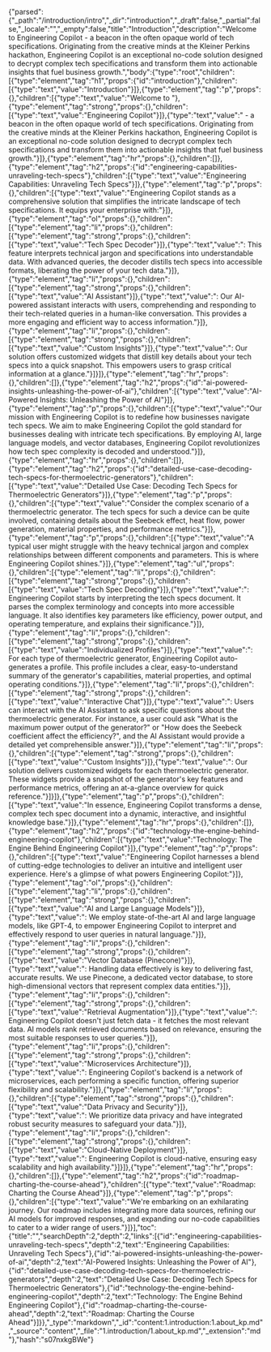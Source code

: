 {"parsed":{"_path":"/introduction/intro","_dir":"introduction","_draft":false,"_partial":false,"_locale":"","_empty":false,"title":"Introduction","description":"Welcome to Engineering Copilot - a beacon in the often opaque world of tech specifications. Originating from the creative minds at the Kleiner Perkins hackathon, Engineering Copilot is an exceptional no-code solution designed to decrypt complex tech specifications and transform them into actionable insights that fuel business growth.","body":{"type":"root","children":[{"type":"element","tag":"h1","props":{"id":"introduction"},"children":[{"type":"text","value":"Introduction"}]},{"type":"element","tag":"p","props":{},"children":[{"type":"text","value":"Welcome to "},{"type":"element","tag":"strong","props":{},"children":[{"type":"text","value":"Engineering Copilot"}]},{"type":"text","value":" - a beacon in the often opaque world of tech specifications. Originating from the creative minds at the Kleiner Perkins hackathon, Engineering Copilot is an exceptional no-code solution designed to decrypt complex tech specifications and transform them into actionable insights that fuel business growth."}]},{"type":"element","tag":"hr","props":{},"children":[]},{"type":"element","tag":"h2","props":{"id":"engineering-capabilities-unraveling-tech-specs"},"children":[{"type":"text","value":"Engineering Capabilities: Unraveling Tech Specs"}]},{"type":"element","tag":"p","props":{},"children":[{"type":"text","value":"Engineering Copilot stands as a comprehensive solution that simplifies the intricate landscape of tech specifications. It equips your enterprise with:"}]},{"type":"element","tag":"ol","props":{},"children":[{"type":"element","tag":"li","props":{},"children":[{"type":"element","tag":"strong","props":{},"children":[{"type":"text","value":"Tech Spec Decoder"}]},{"type":"text","value":": This feature interprets technical jargon and specifications into understandable data. With advanced queries, the decoder distills tech specs into accessible formats, liberating the power of your tech data."}]},{"type":"element","tag":"li","props":{},"children":[{"type":"element","tag":"strong","props":{},"children":[{"type":"text","value":"AI Assistant"}]},{"type":"text","value":": Our AI-powered assistant interacts with users, comprehending and responding to their tech-related queries in a human-like conversation. This provides a more engaging and efficient way to access information."}]},{"type":"element","tag":"li","props":{},"children":[{"type":"element","tag":"strong","props":{},"children":[{"type":"text","value":"Custom Insights"}]},{"type":"text","value":": Our solution offers customized widgets that distill key details about your tech specs into a quick snapshot. This empowers users to grasp critical information at a glance."}]}]},{"type":"element","tag":"hr","props":{},"children":[]},{"type":"element","tag":"h2","props":{"id":"ai-powered-insights-unleashing-the-power-of-ai"},"children":[{"type":"text","value":"AI-Powered Insights: Unleashing the Power of AI"}]},{"type":"element","tag":"p","props":{},"children":[{"type":"text","value":"Our mission with Engineering Copilot is to redefine how businesses navigate tech specs. We aim to make Engineering Copilot the gold standard for businesses dealing with intricate tech specifications. By employing AI, large language models, and vector databases, Engineering Copilot revolutionizes how tech spec complexity is decoded and understood."}]},{"type":"element","tag":"hr","props":{},"children":[]},{"type":"element","tag":"h2","props":{"id":"detailed-use-case-decoding-tech-specs-for-thermoelectric-generators"},"children":[{"type":"text","value":"Detailed Use Case: Decoding Tech Specs for Thermoelectric Generators"}]},{"type":"element","tag":"p","props":{},"children":[{"type":"text","value":"Consider the complex scenario of a thermoelectric generator. The tech specs for such a device can be quite involved, containing details about the Seebeck effect, heat flow, power generation, material properties, and performance metrics."}]},{"type":"element","tag":"p","props":{},"children":[{"type":"text","value":"A typical user might struggle with the heavy technical jargon and complex relationships between different components and parameters. This is where Engineering Copilot shines."}]},{"type":"element","tag":"ul","props":{},"children":[{"type":"element","tag":"li","props":{},"children":[{"type":"element","tag":"strong","props":{},"children":[{"type":"text","value":"Tech Spec Decoding"}]},{"type":"text","value":": Engineering Copilot starts by interpreting the tech specs document. It parses the complex terminology and concepts into more accessible language. It also identifies key parameters like efficiency, power output, and operating temperature, and explains their significance."}]},{"type":"element","tag":"li","props":{},"children":[{"type":"element","tag":"strong","props":{},"children":[{"type":"text","value":"Individualized Profiles"}]},{"type":"text","value":": For each type of thermoelectric generator, Engineering Copilot auto-generates a profile. This profile includes a clear, easy-to-understand summary of the generator's capabilities, material properties, and optimal operating conditions."}]},{"type":"element","tag":"li","props":{},"children":[{"type":"element","tag":"strong","props":{},"children":[{"type":"text","value":"Interactive Chat"}]},{"type":"text","value":": Users can interact with the AI Assistant to ask specific questions about the thermoelectric generator. For instance, a user could ask \"What is the maximum power output of the generator?\" or \"How does the Seebeck coefficient affect the efficiency?\", and the AI Assistant would provide a detailed yet comprehensible answer."}]},{"type":"element","tag":"li","props":{},"children":[{"type":"element","tag":"strong","props":{},"children":[{"type":"text","value":"Custom Insights"}]},{"type":"text","value":": Our solution delivers customized widgets for each thermoelectric generator. These widgets provide a snapshot of the generator's key features and performance metrics, offering an at-a-glance overview for quick reference."}]}]},{"type":"element","tag":"p","props":{},"children":[{"type":"text","value":"In essence, Engineering Copilot transforms a dense, complex tech spec document into a dynamic, interactive, and insightful knowledge base."}]},{"type":"element","tag":"hr","props":{},"children":[]},{"type":"element","tag":"h2","props":{"id":"technology-the-engine-behind-engineering-copilot"},"children":[{"type":"text","value":"Technology: The Engine Behind Engineering Copilot"}]},{"type":"element","tag":"p","props":{},"children":[{"type":"text","value":"Engineering Copilot harnesses a blend of cutting-edge technologies to deliver an intuitive and intelligent user experience. Here's a glimpse of what powers Engineering Copilot:"}]},{"type":"element","tag":"ol","props":{},"children":[{"type":"element","tag":"li","props":{},"children":[{"type":"element","tag":"strong","props":{},"children":[{"type":"text","value":"AI and Large Language Models"}]},{"type":"text","value":": We employ state-of-the-art AI and large language models, like GPT-4, to empower Engineering Copilot to interpret and effectively respond to user queries in natural language."}]},{"type":"element","tag":"li","props":{},"children":[{"type":"element","tag":"strong","props":{},"children":[{"type":"text","value":"Vector Database (Pinecone)"}]},{"type":"text","value":": Handling data effectively is key to delivering fast, accurate results. We use Pinecone, a dedicated vector database, to store high-dimensional vectors that represent complex data entities."}]},{"type":"element","tag":"li","props":{},"children":[{"type":"element","tag":"strong","props":{},"children":[{"type":"text","value":"Retrieval Augmentation"}]},{"type":"text","value":": Engineering Copilot doesn't just fetch data - it fetches the most relevant data. AI models rank retrieved documents based on relevance, ensuring the most suitable responses to user queries."}]},{"type":"element","tag":"li","props":{},"children":[{"type":"element","tag":"strong","props":{},"children":[{"type":"text","value":"Microservices Architecture"}]},{"type":"text","value":": Engineering Copilot's backend is a network of microservices, each performing a specific function, offering superior flexibility and scalability."}]},{"type":"element","tag":"li","props":{},"children":[{"type":"element","tag":"strong","props":{},"children":[{"type":"text","value":"Data Privacy and Security"}]},{"type":"text","value":": We prioritize data privacy and have integrated robust security measures to safeguard your data."}]},{"type":"element","tag":"li","props":{},"children":[{"type":"element","tag":"strong","props":{},"children":[{"type":"text","value":"Cloud-Native Deployment"}]},{"type":"text","value":": Engineering Copilot is cloud-native, ensuring easy scalability and high availability."}]}]},{"type":"element","tag":"hr","props":{},"children":[]},{"type":"element","tag":"h2","props":{"id":"roadmap-charting-the-course-ahead"},"children":[{"type":"text","value":"Roadmap: Charting the Course Ahead"}]},{"type":"element","tag":"p","props":{},"children":[{"type":"text","value":"We're embarking on an exhilarating journey. Our roadmap includes integrating more data sources, refining our AI models for improved responses, and expanding our no-code capabilities to cater to a wider range of users."}]}],"toc":{"title":"","searchDepth":2,"depth":2,"links":[{"id":"engineering-capabilities-unraveling-tech-specs","depth":2,"text":"Engineering Capabilities: Unraveling Tech Specs"},{"id":"ai-powered-insights-unleashing-the-power-of-ai","depth":2,"text":"AI-Powered Insights: Unleashing the Power of AI"},{"id":"detailed-use-case-decoding-tech-specs-for-thermoelectric-generators","depth":2,"text":"Detailed Use Case: Decoding Tech Specs for Thermoelectric Generators"},{"id":"technology-the-engine-behind-engineering-copilot","depth":2,"text":"Technology: The Engine Behind Engineering Copilot"},{"id":"roadmap-charting-the-course-ahead","depth":2,"text":"Roadmap: Charting the Course Ahead"}]}},"_type":"markdown","_id":"content:1.introduction:1.about_kp.md","_source":"content","_file":"1.introduction/1.about_kp.md","_extension":"md"},"hash":"s07nxkgBWe"}